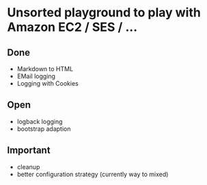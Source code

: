 # Unsorted playground to play with Amazon EC2 / SES / ...

## Done
* Markdown to HTML
* EMail logging
* Logging with Cookies

## Open
* logback logging
* bootstrap adaption

## Important
* cleanup
* better configuration strategy (currently way to mixed)
